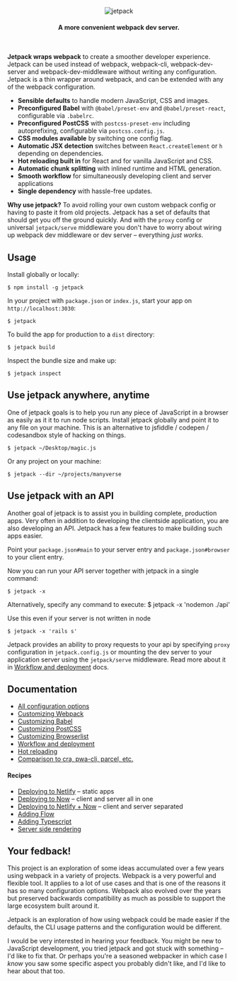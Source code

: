 <p align="center">
  <img src="https://user-images.githubusercontent.com/324440/48484676-a1690280-e80e-11e8-9835-14c6b0c5bb98.png" alt="jetpack" title="jetpack">
</p>

<h4 align="center">A more convenient webpack dev server.</h4>
<br />

**Jetpack wraps webpack** to create a smoother developer experience. Jetpack can be used instead of webpack, webpack-cli, webpack-dev-server and webpack-dev-middleware without writing any configuration. Jetpack is a thin wrapper around webpack, and can be extended with any of the webpack configuration.

- **Sensible defaults** to handle modern JavaScript, CSS and images.
- **Preconfigured Babel** with `@babel/preset-env` and `@babel/preset-react`, configurable via `.babelrc`.
- **Preconfigured PostCSS** with `postcss-preset-env` including autoprefixing, configurable via `postcss.config.js`.
- **CSS modules available** by switching one config flag.
- **Automatic JSX detection** switches between `React.createElement` or `h` depending on dependencies.
- **Hot reloading built in** for React and for vanilla JavaScript and CSS.
- **Automatic chunk splitting** with inlined runtime and HTML generation.
- **Smooth workflow** for simultaneously developing client and server applications
- **Single dependency** with hassle-free updates.

**Why use jetpack?** To avoid rolling your own custom webpack config or having to paste it from old projects. Jetpack has a set of defaults that should get you off the ground quickly. And with the `proxy` config or universal `jetpack/serve` middleware you don't have to worry about wiring up webpack dev middleware or dev server – everything _just works_.

## Usage

Install globally or locally:

    $ npm install -g jetpack

In your project with `package.json` or `index.js`, start your app on `http://localhost:3030`:

    $ jetpack

To build the app for production to a `dist` directory:

    $ jetpack build

Inspect the bundle size and make up:

    $ jetpack inspect

## Use jetpack anywhere, anytime

One of jetpack goals is to help you run any piece of JavaScript in a browser as easily as it it to run node scripts. Install jetpack globally and point it to any file on your machine. This is an alternative to jsfiddle / codepen / codesandbox style of hacking on things.

    $ jetpack ~/Desktop/magic.js

Or any project on your machine:

    $ jetpack --dir ~/projects/manyverse

## Use jetpack with an API

Another goal of jetpack is to assist you in building complete, production apps. Very often in addition to developing the clientside application, you are also developing an API. Jetpack has a few features to make building such apps easier.

Point your `package.json#main` to your server entry and `package.json#browser` to your client entry.

Now you can run your API server together with jetpack in a single command:

    $ jetpack -x

Alternatively, specify any command to execute:
    $ jetpack -x 'nodemon ./api'

Use this even if your server is not written in node

    $ jetpack -x 'rails s'

Jetpack provides an ability to proxy requests to your api by specifying `proxy` configuration in `jetpack.config.js` or mounting the dev server to your application server using the `jetpack/serve` middleware. Read more about it in [Workflow and deployment](./docs/06-workflow-and-deployment.md) docs.

## Documentation

* [All configuration options](./docs/01-configuration-options.md)
* [Customizing Webpack](./docs/02-customizing-webpack.md)
* [Customizing Babel](./docs/03-customizing-babel.md)
* [Customizing PostCSS](./docs/04-customizing-postcss.md)
* [Customizing Browserlist](./docs/05-customizing-browserlist.md)
* [Workflow and deployment](./docs/06-workflow-and-deployment.md)
* [Hot reloading](./docs/07-hot-reloading.md)
* [Comparison to cra, pwa-cli, parcel, etc.](./docs/08-comparison.md)

#### Recipes

* [Deploying to Netlify](./docs/recipe-01-deploying-to-netlify.md) – static apps
* [Deploying to Now](./docs/recipe-02-deploying-to-now.md) – client and server all in one
* [Deploying to Netlify + Now](./docs/recipe-03-deploying-to-netlify-plus-now.md) – client and server separated
* [Adding Flow](./docs/recipe-04-adding-flow.md)
* [Adding Typescript](./docs/recipe-05-adding-typescript.md)
* [Server side rendering](./docs/recipe-06-server-side-rendering.md)

## Your fedback!

This project is an exploration of some ideas accumulated over a few years using webpack in a variety of projects. Webpack is a very powerful and flexible tool. It applies to a lot of use cases and that is one of the reasons it has so many configuration options. Webpack also evolved over the years but preserved backwards compatibility as much as possible to support the large ecosystem built around it.

Jetpack is an exploration of how using webpack could be made easier if the defaults, the CLI usage patterns and the configuration would be different.

I would be very interested in hearing your feedback. You might be new to JavaScript development, you tried jetpack and got stuck with something – I'd like to fix that. Or perhaps you're a seasoned webpacker in which case I _know_ you saw some specific aspect you probably didn't like, and I'd like to hear about that too.
